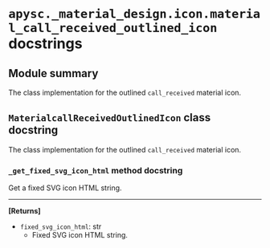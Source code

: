 # `apysc._material_design.icon.material_call_received_outlined_icon` docstrings

## Module summary

The class implementation for the outlined `call_received` material icon.

## `MaterialcallReceivedOutlinedIcon` class docstring

The class implementation for the outlined `call_received` material icon.

### `_get_fixed_svg_icon_html` method docstring

Get a fixed SVG icon HTML string.<hr>

**[Returns]**

- `fixed_svg_icon_html`: str
  - Fixed SVG icon HTML string.